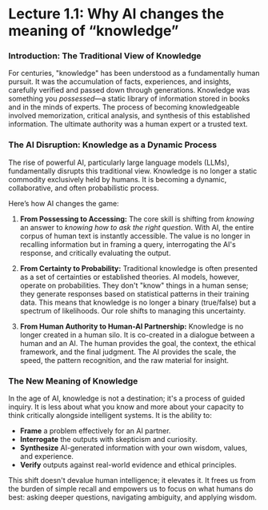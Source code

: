 # Lecture 1.1: Why AI changes the meaning of “knowledge”

### Introduction: The Traditional View of Knowledge

For centuries, "knowledge" has been understood as a fundamentally human pursuit. It was the accumulation of facts, experiences, and insights, carefully verified and passed down through generations. Knowledge was something you *possessed*—a static library of information stored in books and in the minds of experts. The process of becoming knowledgeable involved memorization, critical analysis, and synthesis of this established information. The ultimate authority was a human expert or a trusted text.

### The AI Disruption: Knowledge as a Dynamic Process

The rise of powerful AI, particularly large language models (LLMs), fundamentally disrupts this traditional view. Knowledge is no longer a static commodity exclusively held by humans. It is becoming a dynamic, collaborative, and often probabilistic process.

Here’s how AI changes the game:

1.  **From Possessing to Accessing:** The core skill is shifting from *knowing* an answer to *knowing how to ask the right question*. With AI, the entire corpus of human text is instantly accessible. The value is no longer in recalling information but in framing a query, interrogating the AI's response, and critically evaluating the output.

2.  **From Certainty to Probability:** Traditional knowledge is often presented as a set of certainties or established theories. AI models, however, operate on probabilities. They don't "know" things in a human sense; they generate responses based on statistical patterns in their training data. This means that knowledge is no longer a binary (true/false) but a spectrum of likelihoods. Our role shifts to managing this uncertainty.

3.  **From Human Authority to Human-AI Partnership:** Knowledge is no longer created in a human silo. It is co-created in a dialogue between a human and an AI. The human provides the goal, the context, the ethical framework, and the final judgment. The AI provides the scale, the speed, the pattern recognition, and the raw material for insight.

### The New Meaning of Knowledge

In the age of AI, knowledge is not a destination; it's a process of guided inquiry. It is less about what you know and more about your capacity to think critically alongside intelligent systems. It is the ability to:

-   **Frame** a problem effectively for an AI partner.
-   **Interrogate** the outputs with skepticism and curiosity.
-   **Synthesize** AI-generated information with your own wisdom, values, and experience.
-   **Verify** outputs against real-world evidence and ethical principles.

This shift doesn't devalue human intelligence; it elevates it. It frees us from the burden of simple recall and empowers us to focus on what humans do best: asking deeper questions, navigating ambiguity, and applying wisdom.
